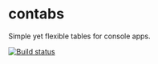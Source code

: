 # contabs
Simple yet flexible tables for console apps.

[![Build status](https://ci.appveyor.com/api/projects/status/vv7d29f86a534tw2?svg=true)](https://ci.appveyor.com/project/tdwright/contabs)